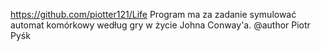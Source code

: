 https://github.com/piotter121/Life
Program ma za zadanie symulować automat komórkowy według gry w życie Johna Conway'a.
@author Piotr Pyśk
